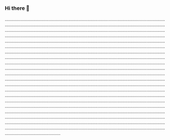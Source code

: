 ### Hi there 👋

.......................................................................................................................................................................................................................................................................................................................................................................................................................................................................................................................................................................................................................................................................................................................................................................................................................................................................................................................................................................................................................................................................................................................................................................................................................................................................................................................................................................................................................................................................................................................................................................................................................................................................................................................................................................................................................................................................................................................................................................................................................................................................................................................................................................................................................................................................................................................................................................................................................................................................................................................................................................................................................................................................................................................................................